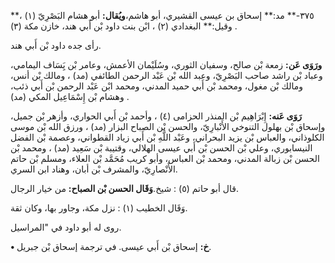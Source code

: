 ٣٧٥-** مد:** إسحاق بن عيسى القشيري، أبو هاشم،**ويُقال:** أبو هشام البَصْرِيّ (١) ،** وقيل:** البغدادي (٢) ، ابْن بنت داود بْن أَبي هند، خازن مكة (٣) .

رأى جده داود بْن أَبي هند.

**ورَوَى عَن:** زمعة بْن صالح، وسفيان الثوري، وسُلَيْمان الأعمش، وعامر بْن يَِسَاف اليمامي، وعباد بْن راشد صاحب البَصْرِيّ، وعبد الله بْن عَبْد الرحمن الطائفي (مد) ، ومالك بْن أنس، ومالك بْن مغول، ومحمد بْن أَبي حميد المدني، ومحمد ابْن عَبْد الرحمن بْن أَبي ذئب، وهشام بْن إِسْمَاعِيل المكي (مد) .

**رَوَى عَنه:** إِبْرَاهِيم بْن المنذر الحزامى (٤) ، وأحمد بْن أَبي الحواري، وأزهر بْن جميل، وإسحاق بْن بهلول التنوخي الأَنْبارِيّ، والحسن بْن الصباح البزار (مد) ، ورزق الله بْن موسى الكلوذاني، والعباس بْن يزيد البحراني، وعَبْد اللَّهِ بْن أَبي زياد القطواني، وعصمة بْن الفضل النيسابوري، وعلي بْن الحسن بْن أَبي عيسى الهلالي، وقتيبة بْن سَعِيد (مد) ، ومحمد بْن الحسن بْن زبالة المدني، ومحمد بْن العباس، وأبو كريب مُحَمَّد بْن العلاء، ومسلم بْن حاتم الأَنْصارِيّ، والمشرف بْن أبان، وهناد ابن السري.

قال أبو حاتم (٥) : شيخ.**وَقَال الحسن بْن الصباح:** من خيار الرجال.

وَقَال الخطيب (١) : نزل مكة، وجاور بها، وكان ثقة.

روى له أبو داود في "المراسيل.

**• خ:** إسحاق بْن أَبي عيسى. في ترجمة إسحاق بْن جبريل.